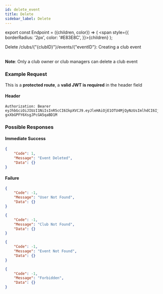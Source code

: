 ```yaml
---
id: delete_event
title: Delete
sidebar_label: Delete
---
```


export const Endpoint = ({children, color}) => ( <span style={{
      borderRadius: '2px',
      color: '#E83E8C',
    }}>{children}</span> );

<Endpoint>Delete /clubs/{"{clubID}"}/events/{"eventID"}</Endpoint>: Creating a club event <br></br>

**Note**: Only a club owner or club managers can delete a club event

### Example Request
This is a **protected route**, a **valid JWT is required** in the header field
#### Header
```
Authorization: Bearer eyJhbGciOiJIUzI1NiIsInR5cCI6IkpXVCJ9.eyJleHAiOjE1OTU4MjQyNzUsImlhdCI6IjIwMjAtMDctMjdUMDA6MjY6MTUuNzg5NTg0Mi0wNDowMCIsInN1YiI6ImNocmlzIn0.5US2_ITKcfgkpEbfsR-gxXbGPFY6XsgJPcGA5qaBD1M
```

### Possible Responses
#### Immediate Success
```json
{
	"Code": 1,
	"Message": "Event Deleted",
	"Data": {}
}
```
#### Failure
```json
{
	"Code": -1,
	"Message": "User Not Found",
	"Data": {}
}
```
```json
{
	"Code": -1,
	"Message": "Club Not Found",
	"Data": {}
}
```
```json
{
	"Code": -1,
	"Message": "Event Not Found",
	"Data": {}
}
```
```json
{
	"Code": -1,
	"Message": "Forbidden",
	"Data": {}
}
```



